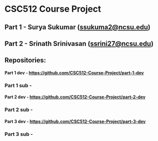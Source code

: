 # CSC512 Course Project

## Part 1 - Surya Sukumar (ssukuma2@ncsu.edu)
## Part 2 - Srinath Srinivasan (ssrini27@ncsu.edu)

## Repositories:

#### Part 1 dev - https://github.com/CSC512-Course-Project/part-1-dev
### Part 1 sub - 
#### Part 2 dev - https://github.com/CSC512-Course-Project/part-2-dev
### Part 2 sub - 
#### Part 3 dev - https://github.com/CSC512-Course-Project/part-3-dev
### Part 3 sub - 
